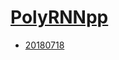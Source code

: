 # [PolyRNNpp](https://hpc.nih.gov/apps/polyrnnpp.html)
- [20180718](/deep-learning/polyrnnpp/20180718)
